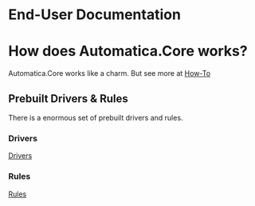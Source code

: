 # End-User Documentation
# How does Automatica.Core works?
Automatica.Core works like a charm. But see more at [How-To](tutorials/index.md) 

## Prebuilt Drivers & Rules
There is a enormous set of prebuilt drivers and rules.

### Drivers
[Drivers](drivers)

### Rules
[Rules](rules)
